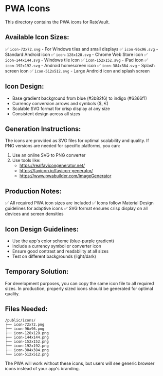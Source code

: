 # PWA Icons

This directory contains the PWA icons for RateVault.

## Available Icon Sizes:
✅ `icon-72x72.svg` - For Windows tiles and small displays
✅ `icon-96x96.svg` - Standard Android icon
✅ `icon-128x128.svg` - Chrome Web Store icon
✅ `icon-144x144.svg` - Windows tile icon
✅ `icon-152x152.svg` - iPad icon
✅ `icon-192x192.svg` - Android homescreen icon
✅ `icon-384x384.svg` - Splash screen icon
✅ `icon-512x512.svg` - Large Android icon and splash screen

## Icon Design:
- Base gradient background from blue (#3b82f6) to indigo (#6366f1)
- Currency conversion arrows and symbols ($, €)
- Scalable SVG format for crisp display at any size
- Consistent design across all sizes

## Generation Instructions:
The icons are provided as SVG files for optimal scalability and quality.
If PNG versions are needed for specific platforms, you can:

1. Use an online SVG to PNG converter
2. Use tools like:
   - https://realfavicongenerator.net/
   - https://favicon.io/favicon-generator/
   - https://www.pwabuilder.com/imageGenerator

## Production Notes:
✅ All required PWA icon sizes are included
✅ Icons follow Material Design guidelines for adaptive icons
✅ SVG format ensures crisp display on all devices and screen densities

## Icon Design Guidelines:
- Use the app's color scheme (blue-purple gradient)
- Include a currency symbol or converter icon
- Ensure good contrast and readability at all sizes
- Test on different backgrounds (light/dark)

## Temporary Solution:
For development purposes, you can copy the same icon file to all required sizes.
In production, properly sized icons should be generated for optimal quality.

## Files Needed:
```
/public/icons/
├── icon-72x72.png
├── icon-96x96.png
├── icon-128x128.png
├── icon-144x144.png
├── icon-152x152.png
├── icon-192x192.png
├── icon-384x384.png
└── icon-512x512.png
```

The PWA will work without these icons, but users will see generic browser icons instead of your app's branding.
